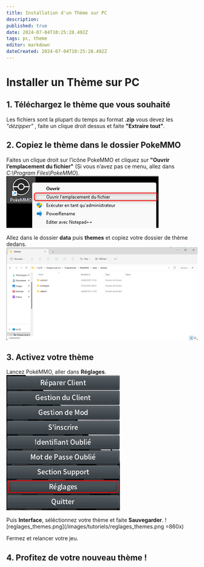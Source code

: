 ```yaml
---
title: Installation d'un Thème sur PC
description: 
published: true
date: 2024-07-04T10:25:28.492Z
tags: pc, theme
editor: markdown
dateCreated: 2024-07-04T10:25:28.492Z
---
```


# Installer un Thème sur PC

## 1. Téléchargez le thème que vous souhaité
Les fichiers sont la plupart du temps au format **.zip** vous devez les *"dézipper"* , faite un clique droit dessus et faite **"Extraire tout"**.

## 2. Copiez le thème dans le dossier PokeMMO
Faites un clique droit sur l’icône PokeMMO et cliquez sur **"Ouvrir l’emplacement du fichier"** (Si vous n’avez pas ce menu, allez dans *C:\Program Files\PokeMMO*).
![acces_dossier.png](/images/tutoriels/acces_dossier.png)

Allez dans le dossier **data** puis **themes** et copiez votre dossier de thème dedans.
![dossier_themes.png](/images/tutoriels/dossier_themes.png)

## 3. Activez votre thème
Lancez PokéMMO, aller dans **Réglages**.
![reglages.png](/images/tutoriels/reglages.png)

Puis **Interface**, séléctionnez votre thème et faite **Sauvegarder**.
![reglages_themes.png](/images/tutoriels/reglages_themes.png =860x)

Fermez et relancer votre jeu.

## 4. Profitez de votre nouveau thème !